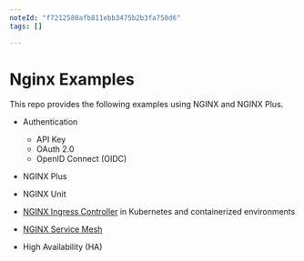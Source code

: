 ```yaml
---
noteId: "f7212580afb811ebb3475b2b3fa750d6"
tags: []

---
```


# Nginx Examples
This repo provides the following examples using NGINX and NGINX Plus.

- Authentication
  - API Key
  - OAuth 2.0
  - OpenID Connect (OIDC)
  
- NGINX Plus

- NGINX Unit

- [NGINX Ingress Controller](https://www.nginx.com/products/nginx-ingress-controller/) in Kubernetes and containerized environments

- [NGINX Service Mesh](https://www.nginx.com/blog/introducing-nginx-service-mesh/)

- High Availability (HA)
